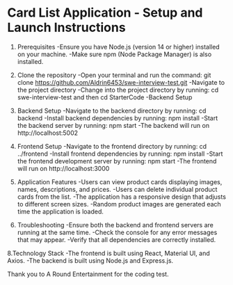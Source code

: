 # Card List Application - Setup and Launch Instructions

1. Prerequisites
-Ensure you have Node.js (version 14 or higher) installed on your machine.
-Make sure npm (Node Package Manager) is also installed.

2. Clone the repository
-Open your terminal and run the command: git clone https://github.com/Aldrin6453/swe-interview-test.git
-Navigate to the project directory
-Change into the project directory by running: cd swe-interview-test and then cd StarterCode
-Backend Setup

3. Backend Setup
-Navigate to the backend directory by running: cd backend
-Install backend dependencies by running: npm install
-Start the backend server by running: npm start
-The backend will run on http://localhost:5002

5. Frontend Setup
-Navigate to the frontend directory by running: cd ../frontend
-Install frontend dependencies by running: npm install
-Start the frontend development server by running: npm start
-The frontend will run on http://localhost:3000

6. Application Features
-Users can view product cards displaying images, names, descriptions, and prices.
-Users can delete individual product cards from the list.
-The application has a responsive design that adjusts to different screen sizes.
-Random product images are generated each time the application is loaded.

7. Troubleshooting
-Ensure both the backend and frontend servers are running at the same time.
-Check the console for any error messages that may appear.
-Verify that all dependencies are correctly installed.

8.Technology Stack
-The frontend is built using React, Material UI, and Axios.
-The backend is built using Node.js and Express.js.

Thank you to A Round Entertainment for the coding test.
